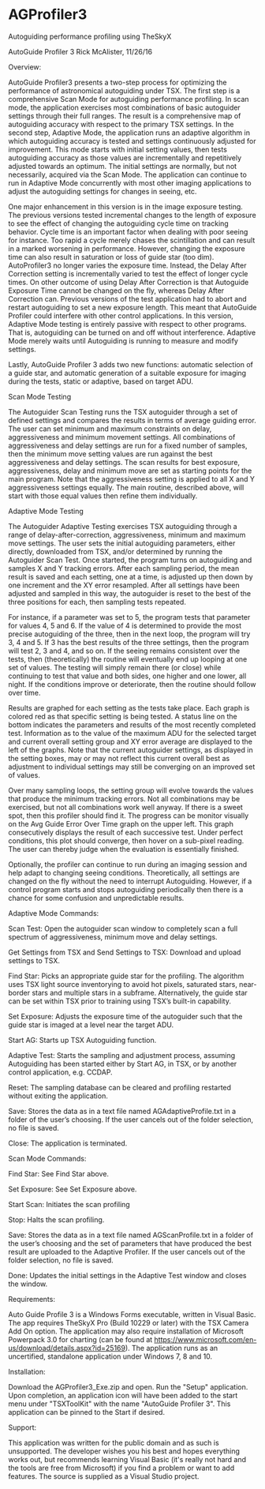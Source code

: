 # AGProfiler3
Autoguiding performance profiling using TheSkyX

AutoGuide Profiler 3						Rick McAlister, 11/26/16

Overview: 

AutoGuide Profiler3 presents a two-step process for optimizing the performance of astronomical autoguiding under TSX.  The first step is a comprehensive Scan Mode for autoguiding performance profiling.   In scan mode, the application exercises most combinations of basic autoguider settings through their full ranges.  The result is a comprehensive map of autoguiding accuracy with respect to the primary TSX settings.  In the second step, Adaptive Mode, the application runs an adaptive algorithm in which autoguiding accuracy is tested and settings continuously adjusted for improvement. This mode starts with initial setting values, then tests autoguiding accuracy as those values are incrementally and repetitively adjusted towards an optimum.  The initial settings are normally, but not necessarily, acquired via the Scan Mode.  The application can continue to run in Adaptive Mode concurrently with most other imaging applications to adjust the autoguiding settings for changes in seeing, etc. 
 
One major enhancement in this version is in the image exposure testing.  The previous versions tested incremental changes to the length of exposure to see the effect of changing the autoguiding cycle time on tracking behavior.   Cycle time is an important factor when dealing with poor seeing for instance.  Too rapid a cycle merely chases the scintillation and can result in a marked worsening in performance.  However, changing the exposure time can also result in saturation or loss of guide star (too dim).  AutoProfiler3 no longer varies the exposure time.  Instead, the Delay After Correction setting is incrementally varied to test the effect of longer cycle times.  On other outcome of using Delay After Correction is that Autoguide Exposure Time cannot be changed on the fly, whereas Delay After Correction can.  Previous versions of the test application had to abort and restart autoguiding to set a new exposure length.  This meant that AutoGuide Profiler could interfere with other control applications.  In this version, Adaptive Mode testing is entirely passive with respect to other programs.  That is, autoguiding can be turned on and off without interference.  Adaptive Mode merely waits until Autoguiding is running to measure and modify settings.

Lastly, AutoGuide Profiler 3 adds two new functions:   automatic selection of a guide star, and automatic generation of a suitable exposure for imaging during the tests, static or adaptive, based on target ADU.

Scan Mode Testing

The Autoguider Scan Testing runs the TSX autoguider through a set of defined settings and compares the results in terms of average guiding error.  The user can set minimum and maximum constraints on delay, aggressiveness and minimum movement settings.  All combinations of aggressiveness and delay settings are run for a fixed number of samples, then the minimum move setting values are run against the best aggressiveness and delay settings.  The scan results for best exposure, aggressiveness, delay and minimum move are set as starting points for the main program.  Note that the aggressiveness setting is applied to all X and Y aggressiveness settings equally.  The main routine, described above, will start with those equal values then refine them individually.

Adaptive Mode Testing

The Autoguider Adaptive Testing exercises TSX autoguiding through a range of delay-after-correction, aggressiveness, minimum and maximum move settings.  The user sets the initial autoguiding parameters, either directly, downloaded from TSX, and/or determined by running the Autoguider Scan Test.  Once started, the program turns on autoguiding and samples X and Y tracking errors.  After each sampling period, the mean result is saved and each setting, one at a time, is adjusted up then down by one increment and the XY error resampled.  After all settings have been adjusted and sampled in this way, the autoguider is reset to the best of the three positions for each, then sampling tests repeated.  

For instance, if a parameter was set to 5, the program tests that parameter for values 4, 5 and 6.  If the value of 4 is determined to provide the most precise autoguiding of the three, then in the next loop, the program will try 3, 4 and 5.  If 3 has the best results of the three settings, then the program will test 2, 3 and 4, and so on.  If the seeing remains consistent over the tests, then (theoretically) the routine will eventually end up looping at one set of values.  The testing will simply remain there (or close) while continuing to test that value and both sides, one higher and one lower, all night.  If the conditions improve or deteriorate, then the routine should follow over time.  

Results are graphed for each setting as the tests take place.  Each graph is colored red as that specific setting is being tested.  A status line on the bottom indicates the parameters and results of the most recently completed test.  Information as to the value of the maximum ADU for the selected target and current overall setting group and XY error average are displayed to the left of the graphs.  Note that the current autoguider settings, as displayed in the setting boxes, may or may not reflect this current overall best as adjustment to individual settings may still be converging on an improved set of values.

Over many sampling loops, the setting group will evolve towards the values that produce the minimum tracking errors.  Not all combinations may be exercised, but not all combinations work well anyway.  If there is a sweet spot, then this profiler should find it.  The progress can be monitor visually on the Avg Guide Error Over Time graph on the upper left.  This graph consecutively displays the result of each successive test.  Under perfect conditions, this plot should converge, then hover on a sub-pixel reading.  The user can thereby judge when the evaluation is essentially finished.

Optionally, the profiler can continue to run during an imaging session and help adapt to changing seeing conditions.  Theoretically, all settings are changed on the fly without the need to interrupt Autoguiding.  However, if a control program starts and stops autoguiding periodically then there is a chance for some confusion and unpredictable results.

Adaptive Mode Commands:

Scan Test:  Open the autoguider scan window to completely scan a full spectrum of aggressiveness, minimum move and delay settings.  

Get Settings from TSX and Send Settings to TSX: Download and upload settings to TSX.

Find Star:  Picks an appropriate guide star for the profiling.   The algorithm uses TSX light source inventorying to avoid hot pixels, saturated stars, near-border stars and multiple stars in a subframe.  Alternatively, the guide star can be set within TSX prior to training using TSX’s built-in capability.

Set Exposure:  Adjusts the exposure time of the autoguider such that the guide star is imaged at a level near the target ADU.

Start AG: Starts up TSX Autoguiding function.

Adaptive Test: Starts the sampling and adjustment process, assuming Autoguiding has been started either by Start AG, in TSX, or by another control application, e.g. CCDAP.

Reset:  The sampling database can be cleared and profiling restarted without exiting the application.

Save: Stores the data as in a text file named AGAdaptiveProfile.txt in a folder of the user’s choosing.  If the user cancels out of the folder selection, no file is saved.

Close: The application is terminated.

Scan Mode Commands:

Find Star:  See Find Star above.

Set Exposure:  See Set Exposure above.

Start Scan:  Initiates the scan profiling

Stop:  Halts the scan profiling.

Save: Stores the data as in a text file named AGScanProfile.txt in a folder of the user’s choosing and the set of parameters that have produced the best result are uploaded to the Adaptive Profiler.  If the user cancels out of the folder selection, no file is saved.

Done:  Updates the initial settings in the Adaptive Test window and closes the window.

Requirements: 

 Auto Guide Profile 3 is a Windows Forms executable, written in Visual Basic.  The app requires TheSkyX Pro (Build 10229 or later) with the TSX Camera Add On option. The application may also require installation of Microsoft Powerpack 3.0 for charting (can be found at https://www.microsoft.com/en-us/download/details.aspx?id=25169).   The application runs as an uncertified, standalone application under Windows 7, 8 and 10.  

Installation:  

Download the AGProfiler3_Exe.zip and open. Run the "Setup" application.  Upon completion, an application icon will have been added to the start menu under "TSXToolKit" with the name "AutoGuide Profiler 3".  This application can be pinned to the Start if desired.

Support:  

This application was written for the public domain and as such is unsupported. The developer wishes you his best and hopes everything works out, but recommends learning Visual Basic (it's really not hard and the tools are free from Microsoft) if you find a problem or want to add features.  The source is supplied as a Visual Studio project.
